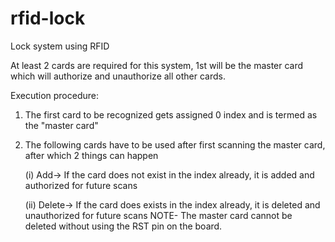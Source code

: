 # rfid-lock

Lock system using RFID

At least 2 cards are required for this system, 1st will be the master card which will authorize and unauthorize all other cards.


Execution procedure:
1. The first card to be recognized gets assigned 0 index and is termed as the "master card"
2. The following cards have to be used after first scanning the master card, after which 2 things can happen

   (i) Add-> If the card does not exist in the index already, it is added and authorized for future scans
   
   (ii) Delete-> If the card does exists in the index already, it is deleted and unauthorized for future scans
NOTE- The master card cannot be deleted without using the RST pin on the board.
